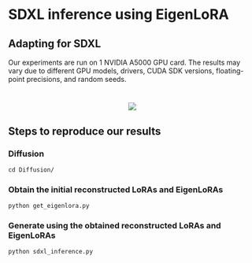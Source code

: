 # SDXL inference using EigenLoRA

## Adapting for SDXL
Our experiments are run on 1 NVIDIA A5000 GPU card. The results may vary due to different GPU models, drivers, CUDA SDK versions, floating-point precisions, and random seeds. 


<h1 align="center"> 
    <image src="../imgs/diffusion.png"/>
</h1>

## Steps to reproduce our results
### Diffusion
```console
cd Diffusion/
```

### Obtain the initial reconstructed LoRAs and EigenLoRAs
```console
python get_eigenlora.py
```

### Generate using the obtained reconstructed LoRAs and EigenLoRAs
```console
python sdxl_inference.py
```
